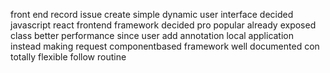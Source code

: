 front end record issue create simple dynamic user interface decided javascript react frontend framework decided pro popular already exposed class better performance since user add annotation local application instead making request componentbased framework well documented con totally flexible follow routine
